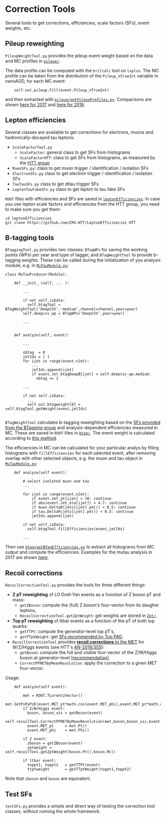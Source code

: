 # Correction Tools
Several tools to get corrections, efficiencies, scale factors (SFs), event weights, etc.



## Pileup reweighting

`PileupWeightTool.py` provides the pileup event weight based on the data and MC profiles in [`pileup/`](https://github.com/IzaakWN/NanoTreeProducer/tree/master/CorrectionTools/pileup).

The data profile can be computed with the `brilcalc` tool on `lxplus`.
The MC profile can be taken from the distribution of the `Pileup_nTrueInt` variable in nanoAOD, for each MC event:
```
    self.out.pileup.Fill(event.Pileup_nTrueInt)
```
and then extracted with [`pileup/getPileupProfiles.py`](https://github.com/IzaakWN/NanoTreeProducer/blob/master/CorrectionTools/pileup/getPileupProfiles.py). Comparisons are shown [here for 2017](https://ineuteli.web.cern.ch/ineuteli/pileup/2017/) and [here for 2018](https://ineuteli.web.cern.ch/ineuteli/pileup/2018/).



## Lepton efficiencies

Several classes are available to get corrections for electrons, muons and hadronically-decayed tau leptons:

* `ScaleFactorTool.py`
  * `ScaleFactor`: general class to get SFs from histograms
  * `ScaleFactorHTT`: class to get SFs from histograms, as measured by the [HTT group](https://github.com/CMS-HTT/LeptonEfficiencies)
* `MuonSFs.py`: class to get muon trigger / identification / isolation SFs
* `ElectronSFs.py` class to get electron trigger / identification / isolation SFs
* `TauTauSFs.py` class to get ditau trigger SFs
* `LeptonTauFakeSFs.py` class to get lepton to tau fake SFs

`ROOT` files with efficiencies and SFs are saved in [`leptonEfficiencies`](https://github.com/IzaakWN/NanoTreeProducer/blob/master/CorrectionTools/leptonEfficiencies). In case you use lepton scale factors and efficiencies from the HTT group, you need to make sure you get them:
```
cd leptonEfficiencies
git clone https://github.com/CMS-HTT/LeptonEfficiencies HTT
```



## B-tagging tools

`BTaggingTool.py` provides two classes: `BTagWPs` for saving the working points (WPs) per year and type of tagger, and `BTagWeightTool` to provide b-tagging weights. These can be called during the initialization of you analysis module, e.g. in [`MuTauModule.py`](https://github.com/IzaakWN/NanoTreeProducer/blob/master/MuTauModule.py):
```
class MuTauProducer(Module):
    
    def __init__(self, ... ):
        
        ...
        
        if not self.isData:
          self.btagTool = BTagWeightTool('DeepCSV','medium',channel=channel,year=year)
        self.deepcsv_wp = BTagWPs('DeepCSV',year=year)
        
        ...
        
    
    def analyze(self, event):
        
        ...
        
        nbtag  = 0
        jetIds = [ ]
        for ijet in range(event.nJet):
            ...
            jetIds.append(ijet)
            if event.Jet_btagDeepB[ijet] > self.deepcsv_wp.medium:
              nbtag += 1
        
        ...
        
        if not self.isData:
          ...
          self.out.btagweight[0] = self.btagTool.getWeight(event,jetIds)
        
```

`BTagWeightTool` calculates b-tagging reweighting based on the [SFs provided from the BTagging group](https://twiki.cern.ch/twiki/bin/viewauth/CMS/BtagRecommendation#Recommendation_for_13_TeV_Data) and analysis-dependent efficiencies measured in MC. These are saved in `ROOT` files in [`btag/`](https://github.com/IzaakWN/NanoTreeProducer/tree/master/CorrectionTools/btag).
The event weight is calculated according to [this method](https://twiki.cern.ch/twiki/bin/viewauth/CMS/BTagSFMethods#1a_Event_reweighting_using_scale).

The efficiencies in MC can be calculated for your particular analys by filling histograms with `fillEfficiencies` for each selected event, after removing overlap with other selected objects, e.g. the muon and tau object in [`MuTauModule.py`](https://github.com/IzaakWN/NanoTreeProducer/blob/master/MuTauModule.py):
```
    def analyze(self event):
    
        # select isolated muon and tau
        ...
        
        for ijet in range(event.nJet):
            if event.Jet_pt[ijet] < 30: continue
            if abs(event.Jet_eta[ijet]) > 4.7: continue
            if muon.DeltaR(jets[ijet].p4()) < 0.5: continue
            if tau.DeltaR(jets[ijet].p4()) < 0.5: continue
            jetIds.append(ijet)
        
        if not self.isData:
          self.btagTool.fillEfficiencies(event,jetIds)
        
        ...
```
Then use [`btag/getBTagEfficiencies.py`](https://github.com/IzaakWN/NanoTreeProducer/blob/master/CorrectionTools/btag/getBTagEfficiencies.py) to extract all histograms from MC output and compute the efficiencies. Examples for the mutau analysis in 2017 are shown [here](https://ineuteli.web.cern.ch/ineuteli/btag/2017/).



## Recoil corrections

`RecoilCorrectionTool.py` provides the tools for three different things:
* **Z pT reweighting** of LO Drell-Yan events as a function of Z boson pT and mass:
  * `getZBoson`: compute the (full) Z boson's four-vector from its daugher leptons,
  * `RecoilCorrectionTool.getZptWeight`: get weights are stored in [`Zpt/`](https://github.com/IzaakWN/NanoTreeProducer/tree/master/CorrectionTools/Zpt).
* **Top pT reweighting** of ttbar events as a function of the pT of both top quarks:
  * `getTTPt`: compute the generator-level top pT's,
  * `getTTptWeight`: get [SFs recommended by Top PAG](https://twiki.cern.ch/twiki/bin/view/CMS/TopPtReweighting).
* `RecoilCorrectionTool` provides [**recoil corrections** to the MET](https://github.com/CMS-HTT/RecoilCorrections/blob/master/instructions.txt) for W/Z/Higgs events (see HTT's [AN-2016/355](http://cms.cern.ch/iCMS/user/noteinfo?cmsnoteid=CMS%20AN-2016/355)):
  * `getBoson`: compute the full and visible four-vector of the Z/W/Higgs boson at generator-level [[recommendation](https://twiki.cern.ch/twiki/bin/viewauth/CMS/HiggsToTauTauWorking2016#Recoil_corrections)],
  * `CorrectPFMETByMeanResolution`: apply the correction to a given MET four-vector.

Usage:
```
    def analyze(self event):
        
        met = ROOT.TLorentzVector()
        met.SetPxPyPzE(event.MET_pt*math.cos(event.MET_phi),event.MET_pt*math.cos(event.MET_phi),0,event.MET_pt)
        if Z/W/Higgs event:
          boson, boson_vis = getBoson(event)
          self.recoilTool.CorrectPFMETByMeanResolution(met,boson,boson_vis,event.nJet)
          event.MET_pt     = met.Pt()
          event.MET_phi    = met.Phi()
        
        if Z event:
          zboson = getZBoson(event)
          zptweight = self.recoilTool.getZptWeight(boson.Pt(),boson.M())          
        
        if ttbar event:
          toppt1, toppt2   = getTTPt(event)
          ttptweight       = getTTptWeight(toppt1,toppt2)
```
Note that `zboson` and `boson` are equivalent.


## Test SFs

`testSFs.py` provides a simple and direct way of testing the correction tool classes, without running the whole framework.


